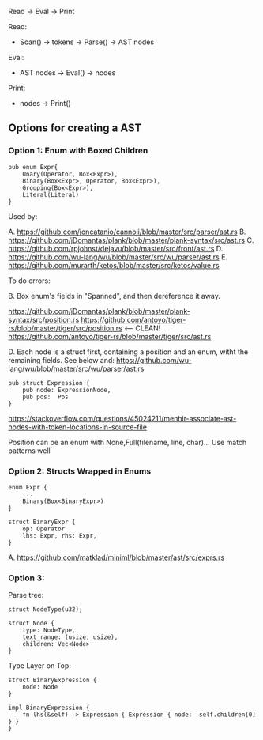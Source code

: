 Read -> Eval -> Print

Read:

* Scan() -> tokens -> Parse() -> AST nodes

Eval:

* AST nodes -> Eval() -> nodes

Print:

* nodes -> Print()

## Options for creating a AST

### Option 1: Enum with Boxed Children

    pub enum Expr{
        Unary(Operator, Box<Expr>),
        Binary(Box<Expr>, Operator, Box<Expr>),
        Grouping(Box<Expr>),
        Literal(Literal)
    }

Used by:

A. https://github.com/joncatanio/cannoli/blob/master/src/parser/ast.rs
B. https://github.com/jDomantas/plank/blob/master/plank-syntax/src/ast.rs
C. https://github.com/rpjohnst/dejavu/blob/master/src/front/ast.rs
D. https://github.com/wu-lang/wu/blob/master/src/wu/parser/ast.rs
E. https://github.com/murarth/ketos/blob/master/src/ketos/value.rs

To do errors:

B. Box enum's fields in "Spanned", and then dereference it away.

https://github.com/jDomantas/plank/blob/master/plank-syntax/src/position.rs
https://github.com/antoyo/tiger-rs/blob/master/tiger/src/position.rs <-- CLEAN!
https://github.com/antoyo/tiger-rs/blob/master/tiger/src/ast.rs

D. Each node is a struct first, containing a position and an enum, witht the remaining fields. See below and: https://github.com/wu-lang/wu/blob/master/src/wu/parser/ast.rs

    pub struct Expression {
        pub node: ExpressionNode,
        pub pos:  Pos
    }

https://stackoverflow.com/questions/45024211/menhir-associate-ast-nodes-with-token-locations-in-source-file

Position can be an enum with None,Full(filename, line, char)... Use match patterns well

### Option 2: Structs Wrapped in Enums

    enum Expr {
        ...
        Binary(Box<BinaryExpr>)
    }

    struct BinaryExpr {
        op: Operator
        lhs: Expr, rhs: Expr,
    }

A. https://github.com/matklad/miniml/blob/master/ast/src/exprs.rs

### Option 3: 

Parse tree:

    struct NodeType(u32);

    struct Node {
        type: NodeType,  
        text_range: (usize, usize),
        children: Vec<Node>
    }

Type Layer on Top:

    struct BinaryExpression {
        node: Node
    }

    impl BinaryExpression {
        fn lhs(&self) -> Expression { Expression { node:  self.children[0] } }
    }